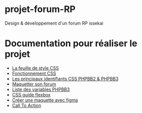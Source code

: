 # projet-forum-RP
Design &amp; développement d'un forum RP issekai

# Documentation pour réaliser le projet

* [La feuille de style CSS](<https://www.floraled.fr](https://forum.forumactif.com/t404669-la-feuille-de-style-css)/>)
* [Fonctionnement CSS](<http://www.jardinsdebabylone.fr/blog/mur-vegetal-jardin-vertical](https://forum.forumactif.com/t301866-le-css-comment-ca-marche)/>)
* [Les principaux identifiants CSS PHPBB2 & PHPBB3](<https://www.samse.fr/isolation-combles-amenageables/laine-vegetale](https://forum.forumactif.com/t274033-les-principaux-identifiants-css-phpbb2-phpbb3)>)
* [Maquetter son forum](<https://www.quelleenergie.fr/magazine/isolation/que-valent-isolants-vegetaux-27198](https://blankthemerpg.forumactif.com/t14-conseils-d-utilisation)/>)
* [Liste des variables PHPBB3](<https://www.ademe.fr/sites/default/files/assets/documents/20projetsdevegetalisation_dossierentier_web.pdf](https://github.com/Etana/template/blob/master/variables_avec_description.md#readme)https://github.com/Etana/template/blob/master/variables_avec_description.md#readme>)
* [CSS guide flexbox](<https://css-tricks.com/snippets/css/a-guide-to-flexbox/>)
* [Créer une maquette avec figma](<https://openclassrooms.com/fr/courses/7342806-creez-une-maquette-web-avec-figma/7456781-tirez-le-maximum-de-ce-cours>)
* [Call To Action](<https://www.ideagency.fr/blog/call-to-action>)
